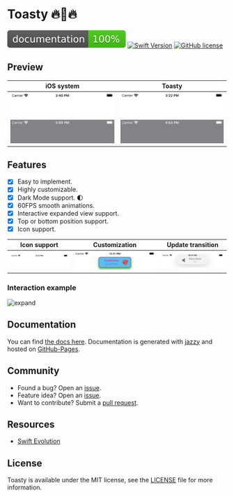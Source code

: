 # Toasty 🔥🍞🔥
[![Documentation](docs/badge.svg)](http://shadow-of-arman.github.io/Toasty/) 
[![Swift Version](https://img.shields.io/badge/language-swift%205.0-brightgreen.svg)](https://developer.apple.com/swift)
[![GitHub license](https://img.shields.io/badge/license-MIT-important.svg)](https://github.com/shadow-of-arman/Toasty/blob/master/LICENSE)

## Preview
| iOS system | Toasty |
|----------|----------|
| ![iOS-system](Gifs/iOS-system.gif) | ![Toasty](Gifs/Toasty.gif) |
| ![iOS-system](Gifs/iOS-system-Dark.gif) | ![Toasty](Gifs/Toasty-Dark.gif) |


## Features
- [x] Easy to implement.
- [x] Highly customizable. 
- [x] Dark Mode support. 🌓
- [x] 60FPS smooth animations. 
- [x] Interactive expanded view support.
- [x] Top or bottom position support.
- [x] Icon support. 

| Icon support | Customization | Update transition |
|----------|----------|----------|
| ![Icon](Gifs/Toasty-icon.gif) | ![Customization](Gifs/Toasty-customize.png) | ![Update transition](Gifs/Toasty-transition.gif) |

### Interaction example

![expand](Gifs/Toasty-expanding.gif)

## Documentation
You can find [the docs here](http://shadow-of-arman.github.io/Toasty/). Documentation is generated with [jazzy](https://github.com/realm/jazzy) and hosted on [GitHub-Pages](https://pages.github.com).

## Community

- Found a bug? Open an [issue](https://github.com/shadow-of-arman/Toasty/issues).
- Feature idea? Open an [issue](https://github.com/shadow-of-arman/Toasty/issues).
- Want to contribute? Submit a [pull request](https://github.com/shadow-of-arman/Toasty/pulls).

## Resources

* [Swift Evolution](https://github.com/apple/swift-evolution)

## License

Toasty is available under the MIT license, see the [LICENSE](https://github.com/shadow-of-arman/Toasty/blob/master/LICENSE) file for more information.